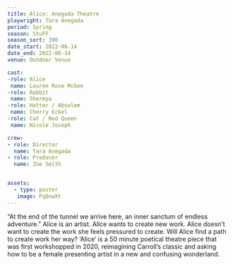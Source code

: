 ```yaml
---
title: Alice: Anegada Theatre
playwright: Tara Anegada
period: Spring
season: StuFF
season_sort: 390
date_start: 2022-06-14
date_end: 2022-06-14
venue: Outdoor Venue

cast: 
-role: Alice
 name: Lauren Rose McGee
-role: Rabbit
 name: Shermya
-role: Hatter / Absolem
 name: Cherry Eckel
-role: Cat / Red Queen
 name: Nicole Joseph

crew:
- role: Director
  name: Tara Anegada
- role: Producer
  name: Zoe Smith


assets:
  - type: poster
   image: PqQxwXt
---
```


“At the end of the tunnel we arrive here, an inner sanctum of endless adventure.” Alice is an artist. Alice wants to create new work. Alice doesn’t want to create the work she feels pressured to create. Will Alice find a path to create work her way? ‘Alice’ is a 50 minute poetical theatre piece that was first workshopped in 2020, reimagining Carroll’s classic and asking how to be a female presenting artist in a new and confusing wonderland.

